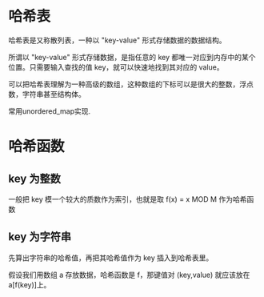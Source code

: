 # 哈希表

哈希表是又称散列表，一种以 "key-value" 形式存储数据的数据结构。

所谓以 "key-value" 形式存储数据，是指任意的 key 都唯一对应到内存中的某个位置。只需要输入查找的值 key，就可以快速地找到其对应的 value。

可以把哈希表理解为一种高级的数组，这种数组的下标可以是很大的整数，浮点数，字符串甚至结构体。



常用unordered_map实现.



# 哈希函数



## key 为整数

一般把 key 模一个较大的质数作为索引，也就是取 f(x) = x MOD M 作为哈希函数



## key 为字符串

先算出字符串的哈希值，再把其哈希值作为 key 插入到哈希表里。



假设我们用数组 a 存放数据，哈希函数是 f，那键值对 (key,value) 就应该放在 a[f(key)]上。



